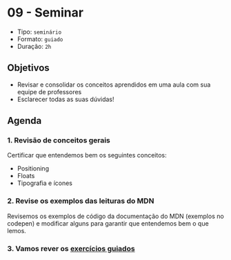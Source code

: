 # 09 - Seminar

* Tipo: `seminário`
* Formato: `guiado`
* Duração: `2h`

## Objetivos

* Revisar e consolidar os conceitos aprendidos em uma aula com sua equipe de professores
* Esclarecer todas as suas dúvidas!

## Agenda

### 1. Revisão de conceitos gerais

Certificar que entendemos bem os seguintes conceitos:

* Positioning
* Floats
* Tipografia e ícones

### 2. Revise os exemplos das leituras do MDN

Revisemos os exemplos de código da documentação do MDN \(exemplos no codepen\) e modificar alguns para garantir que entendemos bem o que lemos.

### 3. Vamos rever os [exercícios guiados](https://github.com/cemsbr/curricula-js/tree/556b278976465acfa75e4c03351ad8af0872720d/gitbook/03-interactive-site/00-html-and-css/10-guided-exercises/README.md)

